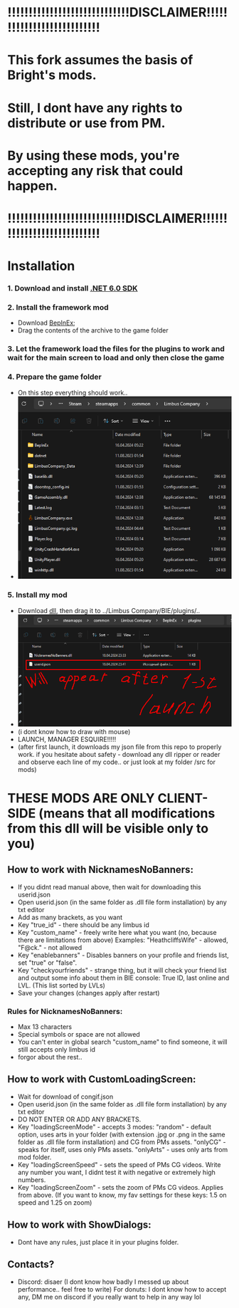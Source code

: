 # !!!!!!!!!!!!!!!!!!!!!!!!!!!!!DISCLAIMER!!!!!!!!!!!!!!!!!!!!!!!!!!!
# This fork assumes the basis of Bright's mods.
# Still, I dont have any rights to distribute or use from PM.
# By using these mods, you're accepting any risk that could happen.
# !!!!!!!!!!!!!!!!!!!!!!!!!!!!DISCLAIMER!!!!!!!!!!!!!!!!!!!!!!!!!!!!

# Installation
### 1. Download and install [.NET 6.0 SDK](https://dotnet.microsoft.com/en-us/download/dotnet/thank-you/sdk-6.0.413-windows-x64-installer)
### 2. Install the framework mod
   - Download [BepInEx](https://github.com/LocalizeLimbusCompany/BepInEx_For_LLC/releases/tag/v6.0.1-LLC);
   - Drag the contents of the archive to the game folder
### 3. Let the framework load the files for the plugins to work and wait for the main screen to load and only then close the game
### 4. Prepare the game folder
   - On this step everything should work..
   - ![This is how should look your game folder](/src/firstscreen.png?raw=true)
### 5. Install my mod
   - Download [dll](../../releases), then drag it to ../Limbus Company/BIE/plugins/..
   - ![This is how should look your plugin folder with installed dll](/src/secondscreen.png?raw=true)
   - (i dont know how to draw with mouse)
   - LAUNCH, MANAGER ESQUIRE!!!!!
   - (after first launch, it downloads my json file from this repo to properly work. if you hesitate about safety - download any dll ripper or reader and observe each line of my code.. or just look at my folder /src for mods)

# THESE MODS ARE ONLY CLIENT-SIDE (means that all modifications from this dll will be visible only to you)
## How to work with NicknamesNoBanners:
- If you didnt read manual above, then wait for downloading this userid.json
- Open userid.json (in the same folder as .dll file form installation) by any txt editor
- Add as many brackets, as you want
- Key "true_id" - there should be any limbus id
- Key "custom_name" - freely write here what you want (no, because there are limitations from above)
  Examples: "HeathcliffsWife" - allowed, "F@ck." - not allowed
- Key "enablebanners" - Disables banners on your profile and friends list, set "true" or "false".
- Key "checkyourfriends" - strange thing, but it will check your friend list and output some info about them in BIE console: True ID, last online and LVL. (This list sorted by LVLs)
- Save your changes
  (changes apply after restart)

### Rules for NicknamesNoBanners:
- Max 13 characters
- Special symbols or space are not allowed
- You can't enter in global search "custom_name" to find someone, it will still accepts only limbus id
- forgor about the rest..

## How to work with CustomLoadingScreen:
- Wait for download of congif.json
- Open userid.json (in the same folder as .dll file form installation) by any txt editor
- DO NOT ENTER OR ADD ANY BRACKETS.
- Key "loadingScreenMode" - accepts 3 modes:
  "random" - default option, uses arts in your folder (with extension .jpg or .png in the same folder as .dll file form installation) and CG from PMs assets.
  "onlyCG" - speaks for itself, uses only PMs assets.
  "onlyArts" - uses only arts from mod folder.
- Key "loadingScreenSpeed" - sets the speed of PMs CG videos. Write any number you want, I didnt test it with negative or extremely high numbers.
- Key "loadingScreenZoom" - sets the zoom of PMs CG videos. Applies from above.
  (If you want to know, my fav settings for these keys: 1.5 on speed and 1.25 on zoom)

## How to work with ShowDialogs:
- Dont have any rules, just place it in your plugins folder.

## Contacts?
- Discord: disaer
  (I dont know how badly I messed up about performance.. feel free to write)
  For donuts: I dont know how to accept any, DM me on discord if you really want to help in any way lol

